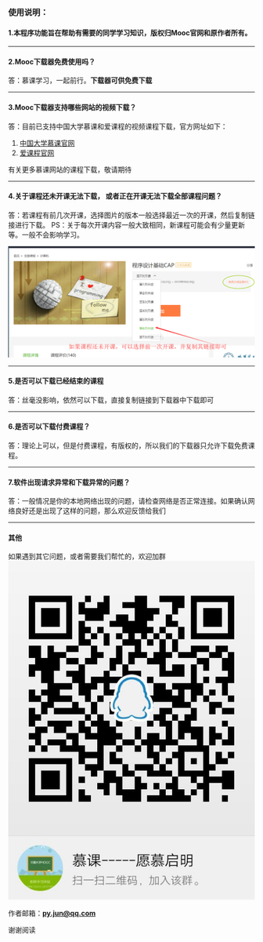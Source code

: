 ### **使用说明：**

#### 1.本程序功能旨在帮助有需要的同学学习知识，版权归Mooc官网和原作者所有。

------

#### 2.Mooc下载器免费使用吗？

答：慕课学习，一起前行。**下载器可供免费下载**

------

#### 3.Mooc下载器支持哪些网站的视频下载？

答：目前已支持中国大学慕课和爱课程的视频课程下载，官方网址如下：

1. [中国大学慕课官网](https://www.icourse163.org/)
2. [爱课程官网](http://www.icourses.cn)

有关更多慕课网站的课程下载，敬请期待

------

#### 4.关于课程还未开课无法下载， 或者正在开课无法下载全部课程问题？

答：若课程有前几次开课，选择图片的版本一般选择最近一次的开课，然后复制链接进行下载。
PS：关于每次开课内容一般大致相同，新课程可能会有少量更新等。一般不会影响学习。

![图片](./图片/help1.png)

------

#### 5.是否可以下载已经结束的课程

答：丝毫没影响，依然可以下载，直接复制链接到下载器中下载即可

------

#### 6.是否可以下载付费课程？

答：理论上可以，但是付费课程，有版权的，所以我们的下载器只允许下载免费课程。

------

#### 7.软件出现请求异常和下载异常的问题？

答：一般情况是你的本地网络出现的问题，请检查网络是否正常连接。如果确认网络良好还是出现了这样的问题，那么欢迎反馈给我们

------

#### 其他

如果遇到其它问题，或者需要我们帮忙的，欢迎加群
![](./图片/QQ_group.jpg)

作者邮箱：**py.jun@qq.com**

谢谢阅读

